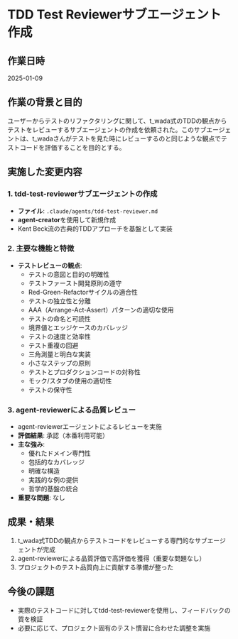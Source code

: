 # TDD Test Reviewerサブエージェント作成

## 作業日時
2025-01-09

## 作業の背景と目的
ユーザーからテストのリファクタリングに関して、t_wada式のTDDの観点からテストをレビューするサブエージェントの作成を依頼された。このサブエージェントは、t_wadaさんがテストを見た時にレビューするのと同じような観点でテストコードを評価することを目的とする。

## 実施した変更内容

### 1. tdd-test-reviewerサブエージェントの作成
- **ファイル**: `.claude/agents/tdd-test-reviewer.md`
- **agent-creator**を使用して新規作成
- Kent Beck流の古典的TDDアプローチを基盤として実装

### 2. 主要な機能と特徴
- **テストレビューの観点**:
  - テストの意図と目的の明確性
  - テストファースト開発原則の遵守
  - Red-Green-Refactorサイクルの適合性
  - テストの独立性と分離
  - AAA（Arrange-Act-Assert）パターンの適切な使用
  - テストの命名と可読性
  - 境界値とエッジケースのカバレッジ
  - テストの速度と効率性
  - テスト重複の回避
  - 三角測量と明白な実装
  - 小さなステップの原則
  - テストとプロダクションコードの対称性
  - モック/スタブの使用の適切性
  - テストの保守性

### 3. agent-reviewerによる品質レビュー
- agent-reviewerエージェントによるレビューを実施
- **評価結果**: 承認（本番利用可能）
- **主な強み**:
  - 優れたドメイン専門性
  - 包括的なカバレッジ
  - 明確な構造
  - 実践的な例の提供
  - 哲学的基盤の統合
- **重要な問題**: なし

## 成果・結果
1. t_wada式TDDの観点からテストコードをレビューする専門的なサブエージェントが完成
2. agent-reviewerによる品質評価で高評価を獲得（重要な問題なし）
3. プロジェクトのテスト品質向上に貢献する準備が整った

## 今後の課題
- 実際のテストコードに対してtdd-test-reviewerを使用し、フィードバックの質を検証
- 必要に応じて、プロジェクト固有のテスト慣習に合わせた調整を実施